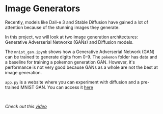 # Image Generators

Recently, models like Dall-e 3 and Stable Diffusion have gained a lot of attention because of the stunning images they generate.

In this project, we will look at two image generation architectures: Generative Adverserial Networks (GANs) and Diffusion models.

The `mnist_gan.ipynb` shows how a Generative Adverserial Network (GAN) can be trained to generate digits from 0-9. The `pokemon` folder has data and a baseline for training a pokemon generation GAN. However, it's performance is not very good because GANs as a whole are not the best at image generation. 

`app.py` is a website where you can experiment with diffusion and a pre-trained MNIST GAN. You can access it [here]()

<br>

<i>Check out this [video](https://www.youtube.com/watch?v=Av6k8JeifQw)</i>
